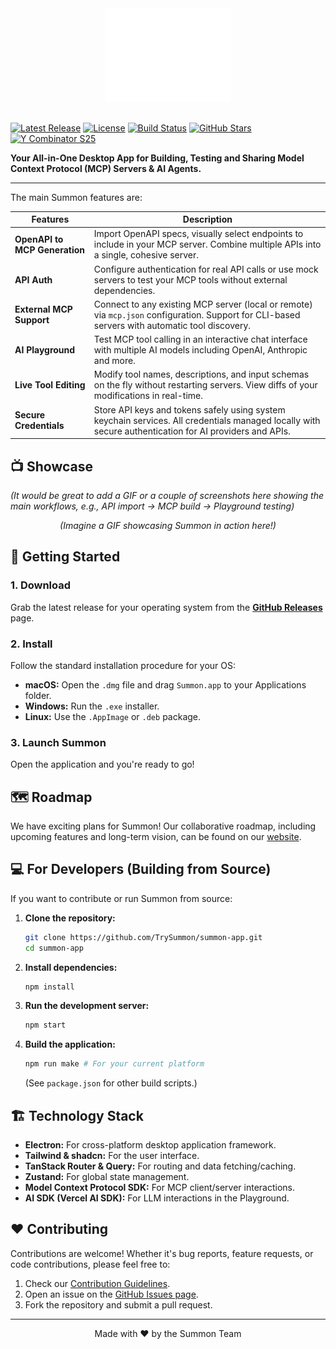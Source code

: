 <div align="center">
    <picture>
    <source media="(prefers-color-scheme: light)" srcset="./images/logo-light.svg">
    <source media="(prefers-color-scheme: dark)" srcset="./images/logo-dark.svg">
    <img alt="Summon Logo" src="images/logo-dark.svg" width="200px">
    </picture>
</div>

<br>

[![Latest Release](https://img.shields.io/github/v/release/TrySummon/summon-app?logo=github&color=brightgreen)](https://github.com/TrySummon/summon-app/releases)
[![License](https://img.shields.io/github/license/TrySummon/summon-app?color=blue)](https://github.com/TrySummon/summon-app/blob/main/LICENSE)
[![Build Status](https://img.shields.io/github/actions/workflow/status/TrySummon/summon-app/build.yml?branch=main&logo=githubactions)](https://github.com/TrySummon/summon-app/actions/workflows/build.yml)
[![GitHub Stars](https://img.shields.io/github/stars/TrySummon/summon-app?logo=github&color=gold)](https://github.com/TrySummon/summon-app/stargazers)
[![Y Combinator S25](https://img.shields.io/badge/Y%20Combinator-S25-orange)](https://www.ycombinator.com/companies?batch=S25)

**Your All-in-One Desktop App for Building, Testing and Sharing Model Context Protocol (MCP) Servers & AI Agents.**

---

The main Summon features are:

| Features | Description |
|----------|-------------|
| **OpenAPI to MCP Generation** | Import OpenAPI specs, visually select endpoints to include in your MCP server. Combine multiple APIs into a single, cohesive server. |
| **API Auth** | Configure authentication for real API calls or use mock servers to test your MCP tools without external dependencies. |
| **External MCP Support** | Connect to any existing MCP server (local or remote) via `mcp.json` configuration. Support for CLI-based servers with automatic tool discovery. |
| **AI Playground** | Test MCP tool calling in an interactive chat interface with multiple AI models including OpenAI, Anthropic and more. |
| **Live Tool Editing** | Modify tool names, descriptions, and input schemas on the fly without restarting servers. View diffs of your modifications in real-time. |
| **Secure Credentials** | Store API keys and tokens safely using system keychain services. All credentials managed locally with secure authentication for AI providers and APIs. |

## 📺 Showcase

*(It would be great to add a GIF or a couple of screenshots here showing the main workflows, e.g., API import -> MCP build -> Playground testing)*

<p align="center">
  <em>(Imagine a GIF showcasing Summon in action here!)</em>
</p>

## 🚀 Getting Started

### 1. Download
Grab the latest release for your operating system from the [**GitHub Releases**](https://github.com/TrySummon/summon-app/releases) page.

### 2. Install
Follow the standard installation procedure for your OS:
*   **macOS:** Open the `.dmg` file and drag `Summon.app` to your Applications folder.
*   **Windows:** Run the `.exe` installer.
*   **Linux:** Use the `.AppImage` or `.deb` package.

### 3. Launch Summon
Open the application and you're ready to go!

## 🗺️ Roadmap

We have exciting plans for Summon! Our collaborative roadmap, including upcoming features and long-term vision, can be found on our [website](https://www.trysummon.com/roadmap).

## 💻 For Developers (Building from Source)

If you want to contribute or run Summon from source:

1.  **Clone the repository:**
    ```bash
    git clone https://github.com/TrySummon/summon-app.git
    cd summon-app
    ```

2.  **Install dependencies:**
    ```bash
    npm install
    ```

3.  **Run the development server:**
    ```bash
    npm start
    ```

4.  **Build the application:**
    ```bash
    npm run make # For your current platform
    ```
    (See `package.json` for other build scripts.)

## 🏗️ Technology Stack

*   **Electron:** For cross-platform desktop application framework.
*   **Tailwind & shadcn:** For the user interface.
*   **TanStack Router & Query:** For routing and data fetching/caching.
*   **Zustand:** For global state management.
*   **Model Context Protocol SDK:** For MCP client/server interactions.
*   **AI SDK (Vercel AI SDK):** For LLM interactions in the Playground.


## ❤️ Contributing

Contributions are welcome! Whether it's bug reports, feature requests, or code contributions, please feel free to:

1.  Check our [Contribution Guidelines](CONTRIBUTING.md).
2.  Open an issue on the [GitHub Issues page](https://github.com/TrySummon/summon-app/issues).
3.  Fork the repository and submit a pull request.

---

<p align="center">
  Made with ❤️ by the Summon Team
</p>